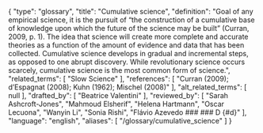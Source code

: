 {
    "type": "glossary",
    "title": "Cumulative science",
    "definition": "Goal of any empirical science, it is the pursuit of “the construction of a cumulative base of knowledge upon which the future of the science may be built” (Curran, 2009, p. 1). The idea that science will create more complete and accurate theories as a function of the amount of evidence and data that has been collected. Cumulative science develops in gradual and incremental steps, as opposed to one abrupt discovery. While revolutionary science occurs scarcely, cumulative science is the most common form of science.",
    "related_terms": [
        "Slow Science"
    ],
    "references": [
        "Curran (2009); d’Espagnat (2008); Kuhn (1962); Mischel (2008)"
    ],
    "alt_related_terms": [
        null
    ],
    "drafted_by": [
        "Beatrice Valentini"
    ],
    "reviewed_by": [
        "Sarah Ashcroft-Jones",
        "Mahmoud Elsherif",
        "Helena Hartmann",
        "Oscar Lecuona",
        "Wanyin Li",
        "Sonia Rishi",
        "Flávio Azevedo  ###  ### D {#d}"
    ],
    "language": "english",
    "aliases": [
        "/glossary/cumulative_science"
    ]
}